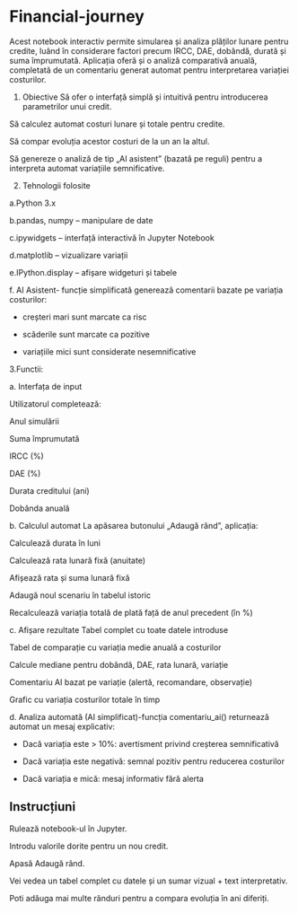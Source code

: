 # Financial-journey
Acest notebook interactiv permite simularea și analiza plăților lunare pentru credite, luând în considerare factori precum IRCC, DAE, dobândă, durată și suma împrumutată. Aplicația oferă și o analiză comparativă anuală, completată de un comentariu generat automat pentru interpretarea variației costurilor.

1. Obiective
Să ofer o interfață simplă și intuitivă pentru introducerea parametrilor unui credit.

Să calculez automat costuri lunare și totale pentru credite.

Să compar evoluția acestor costuri de la un an la altul.

Să genereze o analiză de tip „AI asistent” (bazată pe reguli) pentru a interpreta automat variațiile semnificative.


2. Tehnologii folosite

a.Python 3.x

b.pandas, numpy – manipulare de date

c.ipywidgets – interfață interactivă în Jupyter Notebook

d.matplotlib – vizualizare variații

e.IPython.display – afișare widgeturi și tabele

f. AI Asistent-  funcție simplificată generează comentarii bazate pe variația costurilor:

- creșteri mari sunt marcate ca risc

- scăderile sunt marcate ca pozitive

- variațiile mici sunt considerate nesemnificative


3.Functii:

a. Interfața de input

Utilizatorul completează:

Anul simulării

Suma împrumutată

IRCC (%)

DAE (%)

Durata creditului (ani)

Dobânda anuală

b. Calculul automat
La apăsarea butonului „Adaugă rând”, aplicația:

Calculează durata în luni

Calculează rata lunară fixă (anuitate)

Afișează rata și suma lunară fixă

Adaugă noul scenariu în tabelul istoric

Recalculează variația totală de plată față de anul precedent (în %)

c. Afișare rezultate
Tabel complet cu toate datele introduse

Tabel de comparație cu variația medie anuală a costurilor

Calcule mediane pentru dobândă, DAE, rata lunară, variație

Comentariu AI bazat pe variație (alertă, recomandare, observație)

Grafic cu variația costurilor totale în timp


d. Analiza automată (AI simplificat)-funcția comentariu_ai() returnează automat un mesaj explicativ:

- Dacă variația este > 10%: avertisment privind creșterea semnificativă

- Dacă variația este negativă: semnal pozitiv pentru reducerea costurilor

- Dacă variația e mică: mesaj informativ fără alerta


## Instrucțiuni
Rulează notebook-ul în Jupyter.

Introdu valorile dorite pentru un nou credit.

Apasă Adaugă rând.

Vei vedea un tabel complet cu datele și un sumar vizual + text interpretativ.

Poti adăuga mai multe rânduri pentru a compara evoluția în ani diferiți.
